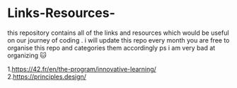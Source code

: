 # Links-Resources-
this repository contains all of the links and resources which would be  useful on our journey of coding .
i will update this repo every month 
you are free to organise this repo and categories them accordingly ps i am very bad at organizing 🐱

1.https://42.fr/en/the-program/innovative-learning/
2.https://principles.design/
